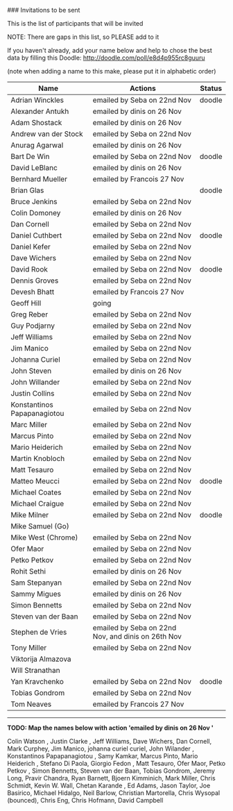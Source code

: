 ### Invitations to be sent

This is the list of participants that will be invited

NOTE: There are gaps in this list, so PLEASE add to it

If you haven't already, add your name below and help to chose the best data by filling this Doodle: http://doodle.com/poll/e8d4p955rc8guuru

(note when adding a name to this make, please put it in alphabetic order)


| Name | Actions | Status |
|------|---------|--------|
| Adrian Winckles       | emailed by Seba on 22nd Nov | doodle |
| Alexander Antukh      | emailed by dinis on 26 Nov  |
| Adam Shostack         | emailed by dinis on 26 Nov  |
| Andrew van der Stock  | emailed by Seba on 22nd Nov |
| Anurag Agarwal        | emailed by dinis on 26 Nov  |
| Bart De Win           | emailed by Seba on 22nd Nov | doodle |
| David LeBlanc         | emailed by dinis on 26 Nov  |
| Bernhard Mueller      | emailed by Francois  27 Nov |
| Brian Glas            | | doodle |
| Bruce Jenkins         | emailed by Seba on 22nd Nov |
| Colin Domoney         | emailed by dinis on 26 Nov  |
| Dan Cornell           | emailed by Seba on 22nd Nov |
| Daniel Cuthbert       | emailed by Seba on 22nd Nov | doodle |
| Daniel Kefer          | emailed by Seba on 22nd Nov |
| Dave Wichers          | emailed by Seba on 22nd Nov |
| David Rook            | emailed by Seba on 22nd Nov | doodle |
| Dennis Groves         | emailed by Seba on 22nd Nov |
| Devesh Bhatt          | emailed by Francois  27 Nov |
| Geoff Hill            | going |
| Greg Reber            | emailed by Seba on 22nd Nov |
| Guy Podjarny          | emailed by Seba on 22nd Nov |
| Jeff Williams         | emailed by Seba on 22nd Nov |
| Jim Manico            | emailed by Seba on 22nd Nov |
| Johanna Curiel        | emailed by Seba on 22nd Nov |
| John Steven           | emailed by dinis on 26 Nov  |
| John Willander        | emailed by Seba on 22nd Nov |
| Justin Collins        | emailed by Seba on 22nd Nov |
| Konstantinos Papapanagiotou | emailed by Seba on 22nd Nov |
| Marc Miller           | emailed by Seba on 22nd Nov |
| Marcus Pinto          | emailed by Seba on 22nd Nov |
| Mario Heiderich       | emailed by Seba on 22nd Nov |
| Martin Knobloch       | emailed by Seba on 22nd Nov |
| Matt Tesauro          | emailed by Seba on 22nd Nov |
| Matteo Meucci         | emailed by Seba on 22nd Nov |  doodle |
| Michael Coates        | emailed by Seba on 22nd Nov |
| Michael Craigue       | emailed by Seba on 22nd Nov |
| Mike Milner           | emailed by Seba on 22nd Nov |  doodle |
| Mike Samuel (Go)      | |
| Mike West (Chrome)    | emailed by Seba on 22nd Nov |
| Ofer Maor             | emailed by Seba on 22nd Nov |
| Petko Petkov          | emailed by Seba on 22nd Nov |
| Rohit Sethi           | emailed by dinis on 26 Nov  |
| Sam Stepanyan         | emailed by Seba on 22nd Nov |
| Sammy Migues          | emailed by dinis on 26 Nov  |
| Simon Bennetts        | emailed by Seba on 22nd Nov |
| Steven van der Baan   | emailed by Seba on 22nd Nov |
| Stephen de Vries      | emailed by Seba on 22nd Nov, and dinis on 26th Nov |
| Tony Miller           | emailed by Seba on 22nd Nov |
| Viktorija Almazova    | |
| Will Stranathan       | |
| Yan Kravchenko        | emailed by Seba on 22nd Nov |  doodle |
| Tobias Gondrom        | emailed by Seba on 22nd Nov |
| Tom Neaves            | emailed by Francois  27 Nov |

---- 

**TODO: Map the names below with action 'emailed by dinis on 26 Nov '**

Colin Watson , Justin Clarke , Jeff Williams, Dave Wichers, Dan Cornell, Mark Curphey, Jim Manico, johanna curiel curiel, John Wilander , Konstantinos Papapanagiotou , Samy Kamkar, Marcus Pinto, Mario Heiderich , Stefano Di Paola, Giorgio Fedon , Matt Tesauro, Ofer Maor, Petko Petkov , Simon Bennetts, Steven van der Baan, Tobias Gondrom, Jeremy Long, Pravir Chandra, Ryan Barnett, Bjoern Kimminich, Mark Miller, Chris Schmidt, Kevin W. Wall, Chetan Karande , Ed Adams, Jason Taylor, Joe Basirico, Michael Hidalgo, Neil Barlow, Christian Martorella, Chris Wysopal (bounced), Chris Eng, Chris Hofmann, David Campbell
